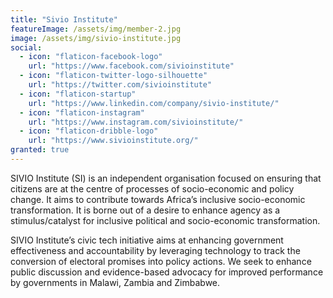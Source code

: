 ```yaml
---
title: "Sivio Institute"
featureImage: /assets/img/member-2.jpg
image: /assets/img/sivio-institute.jpg
social:
  - icon: "flaticon-facebook-logo"
    url: "https://www.facebook.com/sivioinstitute"
  - icon: "flaticon-twitter-logo-silhouette"
    url: "https://twitter.com/sivioinstitute"
  - icon: "flaticon-startup"
    url: "https://www.linkedin.com/company/sivio-institute/"
  - icon: "flaticon-instagram"
    url: "https://www.instagram.com/sivioinstitute/"
  - icon: "flaticon-dribble-logo"
    url: "https://www.sivioinstitute.org/"
granted: true
---
```

SIVIO Institute (SI) is an independent organisation focused on ensuring that citizens are at the centre of processes of socio-economic and policy change. It aims to contribute towards Africa’s inclusive socio-economic transformation. It is borne out of a desire to enhance agency as a stimulus/catalyst for inclusive political and socio-economic transformation.

SIVIO Institute’s civic tech initiative aims at enhancing government effectiveness and accountability by leveraging technology to track the conversion of electoral promises into policy actions. We seek to enhance public discussion and evidence-based advocacy for improved performance by governments in Malawi, Zambia and Zimbabwe.
